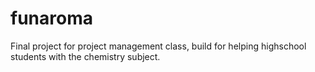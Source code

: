 funaroma
========

Final project for project management class, build for helping highschool students with the chemistry subject.